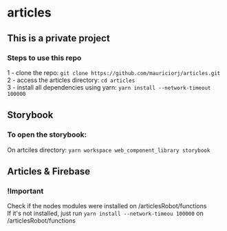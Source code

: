 # articles

## This is a private project ##

### Steps to use this repo

1 - clone the repo: ```git clone https://github.com/mauriciorj/articles.git``` <br/>
2 - access the articles directory: ```cd articles``` <br/>
3 - install all dependencies using yarn: ```yarn install --network-timeout 100000``` <br/>

## Storybook

### To open the storybook:
On artciles directory: ```yarn workspace web_component_library storybook```

## Articles & Firebase
### !Important
Check if the nodes modules were installed on /articlesRobot/functions<br/>
If it's not installed, just run ```yarn install --network-timeou 100000``` on /articlesRobot/functions